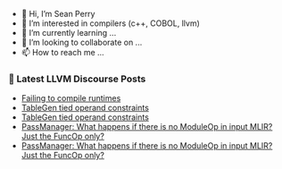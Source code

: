 - 👋 Hi, I’m Sean Perry
- 👀 I’m interested in compilers (c++, COBOL, llvm)
- 🌱 I’m currently learning ...
- 💞️ I’m looking to collaborate on ...
- 📫 How to reach me ...

<!---
s66perry/s66perry is a ✨ special ✨ repository because its `README.md` (this file) appears on your GitHub profile.
You can click the Preview link to take a look at your changes.
--->
### 📕 Latest LLVM Discourse Posts

<!-- DISCOURSE-LLVM:START -->
- [Failing to compile runtimes](https://discourse.llvm.org/t/failing-to-compile-runtimes/79590#post_1)
- [TableGen tied operand constraints](https://discourse.llvm.org/t/tablegen-tied-operand-constraints/79558#post_5)
- [TableGen tied operand constraints](https://discourse.llvm.org/t/tablegen-tied-operand-constraints/79558#post_4)
- [PassManager: What happens if there is no ModuleOp in input MLIR? Just the FuncOp only?](https://discourse.llvm.org/t/passmanager-what-happens-if-there-is-no-moduleop-in-input-mlir-just-the-funcop-only/79579#post_6)
- [PassManager: What happens if there is no ModuleOp in input MLIR? Just the FuncOp only?](https://discourse.llvm.org/t/passmanager-what-happens-if-there-is-no-moduleop-in-input-mlir-just-the-funcop-only/79579#post_5)
<!-- DISCOURSE-LLVM:END -->
